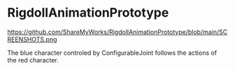 # RigdollAnimationPrototype

https://github.com/ShareMyWorks/RigdollAnimationPrototype/blob/main/SCREENSHOTS.png

The blue character controled by ConfigurableJoint follows the actions of the red character.
